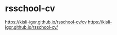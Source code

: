 # rsschool-cv
https://kisli-igor.github.io/rsschool-cv/cv
https://kisli-igor.github.io/rsschool-cv/
